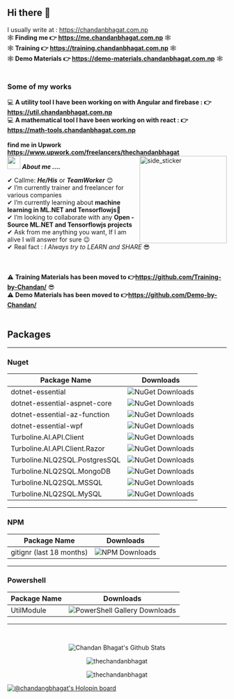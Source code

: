 ## Hi there 👋   
I usually write at  : https://chandanbhagat.com.np  
🕸 **Finding me 👉 https://me.chandanbhagat.com.np** 🕸  
🕸 **Training 👉 https://training.chandanbhagat.com.np** 🕸  
🕸 **Demo Materials 👉 https://demo-materials.chandanbhagat.com.np** 🕸  
<br>  
### Some of my works
💻 **A utility tool I have been working on with Angular and firebase : 👉https://util.chandanbhagat.com.np**   
💻 **A mathematical tool I have been working on with react : 👉https://math-tools.chandanbhagat.com.np**   
<br>
**find me in Upwork https://www.upwork.com/freelancers/thechandanbhagat**
<br>
<img align="right" width=200px height=200px alt="side_sticker" src="https://media.giphy.com/media/TEnXkcsHrP4YedChhA/giphy.gif" />
<img src="https://media.giphy.com/media/iY8CRBdQXODJSCERIr/giphy.gif" width="30px" height="30px">&nbsp;***About me ....***

✔ Callme: ***He/His*** or ***TeamWorker*** 😊 <br>
✔ I’m currently trainer and freelancer for various companies<br>
✔ I’m currently learning about **machine learning in ML.NET and Tensorflowjs**🥰<br>
✔ I’m looking to collaborate with any **Open - Source ML.NET and Tensorflowjs projects**<br>
✔ Ask from me anything you want, If I am alive I will answer for sure 😉<br>
✔ Real fact : *I Always try to LEARN and SHARE* 😎<br><br><br><br>
⚠ **Training Materials has been moved to 👉https://github.com/Training-by-Chandan/**  😎  
⚠ **Demo Materials has been moved to 👉https://github.com/Demo-by-Chandan/**   
<br>
## Packages
--- 
### Nuget
| Package Name  | Downloads |  
| ------------- | --------- |  
| dotnet-essential  | ![NuGet Downloads](https://img.shields.io/nuget/dt/dotnet-essential?style=for-the-badge&logo=nuget) |   
| dotnet-essential-aspnet-core  | ![NuGet Downloads](https://img.shields.io/nuget/dt/dotnet-essential-aspnet-core?style=for-the-badge&logo=nuget)  |   
| dotnet-essential-az-function  | ![NuGet Downloads](https://img.shields.io/nuget/dt/dotnet-essential-az-function?style=for-the-badge&logo=nuget) |   
| dotnet-essential-wpf  | ![NuGet Downloads](https://img.shields.io/nuget/dt/dotnet-essential-wpf?style=for-the-badge&logo=nuget) |   
| Turboline.AI.API.Client  | ![NuGet Downloads](https://img.shields.io/nuget/dt/Turboline.AI.API.Client?style=for-the-badge&logo=nuget) |   
| Turboline.AI.API.Client.Razor | ![NuGet Downloads](https://img.shields.io/nuget/dt/Turboline.AI.API.Client.Razor?style=for-the-badge&logo=nuget) |   
| Turboline.NLQ2SQL.PostgresSQL   | ![NuGet Downloads](https://img.shields.io/nuget/dt/Turboline.NLQ2SQL.PostgresSQL?style=for-the-badge&logo=nuget) |   
| Turboline.NLQ2SQL.MongoDB  | ![NuGet Downloads](https://img.shields.io/nuget/dt/Turboline.NLQ2SQL.MongoDB?style=for-the-badge&logo=nuget)  |   
| Turboline.NLQ2SQL.MSSQL   | ![NuGet Downloads](https://img.shields.io/nuget/dt/Turboline.NLQ2SQL.MSSQL?style=for-the-badge&logo=nuget) |   
| Turboline.NLQ2SQL.MySQL   | ![NuGet Downloads](https://img.shields.io/nuget/dt/Turboline.NLQ2SQL.MySQL?style=for-the-badge&logo=nuget) |  

--- 
### NPM
| Package Name  | Downloads |  
| ------------- | --------- |  
| gitignr (last 18 months)| ![NPM Downloads](https://img.shields.io/npm/d18m/gitignr?style=for-the-badge&logo=npm) |   

---
### Powershell
| Package Name  | Downloads |  
| ------------- | --------- |  
| UtilModule| ![PowerShell Gallery Downloads](https://img.shields.io/powershellgallery/dt/utilmodule?style=for-the-badge&logo=nuget) |   

---
<br>

<p align='center'>
  <img align="center" src="https://github-readme-stats.vercel.app/api?username=thechandanbhagat&show_icons=true&title_color=fff&icon_color=79ff97&text_color=efefef&bg_color=24292e" alt="Chandan Bhagat's Github Stats">
</p>

<p align='center'>
  <img align="center" src="https://github-readme-stats.vercel.app/api/top-langs?username=thechandanbhagat&show_icons=true&locale=en&layout=compact&theme=chartreuse-dark" alt="thechandanbhagat" />  
</p>      
  
<p align='center'>  
   <img align="center" src="https://github-profile-trophy.vercel.app/?username=thechandanbhagat&theme=juicyfresh&no-bg=true" alt="thechandanbhagat" />  

</p>

<p>

[![@chandangbhagat's Holopin board](https://holopin.io/api/user/board?user=chandangbhagat)](https://holopin.io/@chandangbhagat)
</p>
